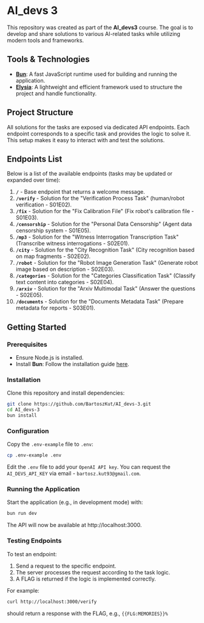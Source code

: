 # AI_devs 3

This repository was created as part of the **AI_devs3** course. The goal is to develop and share solutions to various AI-related tasks while utilizing modern tools and frameworks.

## Tools & Technologies

- **[Bun](https://bun.sh/)**: A fast JavaScript runtime used for building and running the application.
- **[Elysia](https://elysiajs.com/)**: A lightweight and efficient framework used to structure the project and handle functionality.

## Project Structure

All solutions for the tasks are exposed via dedicated API endpoints. Each endpoint corresponds to a specific task and provides the logic to solve it. This setup makes it easy to interact with and test the solutions.

## Endpoints List

Below is a list of the available endpoints (tasks may be updated or expanded over time):


1. **`/`** - Base endpoint that returns a welcome message.
2. **`/verify`** - Solution for the "Verification Process Task" (human/robot verification - S01E02).
3. **`/fix`** - Solution for the "Fix Calibration File" (Fix robot's calibration file - S01E03).
4. **`/censorship`** - Solution for the "Personal Data Censorship" (Agent data censorship system - S01E05).
5. **`/mp3`** - Solution for the "Witness Interrogation Transcription Task" (Transcribe witness interrogations - S02E01).
6. **`/city`** - Solution for the "City Recognition Task" (City recognition based on map fragments - S02E02).
7. **`/robot`** - Solution for the "Robot Image Generation Task" (Generate robot image based on description - S02E03).
8. **`/categories`** - Solution for the "Categories Classification Task" (Classify text content into categories - S02E04).
9. **`/arxiv`** - Solution for the "Arxiv Multimodal Task" (Answer the questions - S02E05).
10. **`/documents`** - Solution for the "Documents Metadata Task" (Prepare metadata for reports - S03E01).

## Getting Started

### Prerequisites
- Ensure Node.js is installed.
- Install **Bun**: Follow the installation guide [here](https://bun.sh/).

### Installation

Clone this repository and install dependencies:

```bash
git clone https://github.com/BartoszKut/AI_devs-3.git
cd AI_devs-3
bun install
```

### Configuration

Copy the `.env-example` file to `.env`:
    
```bash
cp .env-example .env
```

Edit the `.env` file to add your `OpenAI API key`.
You can request the `AI_DEVS_API_KEY` via email - `bartosz.kut93@gmail.com`.

### Running the Application
Start the application (e.g., in development mode) with:

```bash
bun run dev
```

The API will now be available at http://localhost:3000.

### Testing Endpoints
To test an endpoint:
1. Send a request to the specific endpoint.
2. The server processes the request according to the task logic.
3. A FLAG is returned if the logic is implemented correctly.

For example:
```bash
curl http://localhost:3000/verify
```
should return a response with the FLAG, e.g.,
`{{FLG:MEMORIES}}%`
